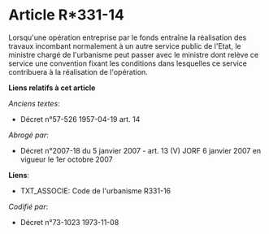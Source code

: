 # Article R*331-14

Lorsqu'une opération entreprise par le fonds entraîne la réalisation des travaux incombant normalement à un autre service
public de l'Etat, le ministre chargé de l'urbanisme peut passer avec le ministre dont relève ce service une convention fixant
les conditions dans lesquelles ce service contribuera à la réalisation de l'opération.

**Liens relatifs à cet article**

_Anciens textes_:

  - Décret n°57-526 1957-04-19 art. 14

_Abrogé par_:

  - Décret n°2007-18 du 5 janvier 2007 - art. 13 (V) JORF 6 janvier 2007 en vigueur le 1er octobre 2007

**Liens**:

  - TXT_ASSOCIE: Code de l'urbanisme R331-16

_Codifié par_:

  - Décret n°73-1023 1973-11-08
